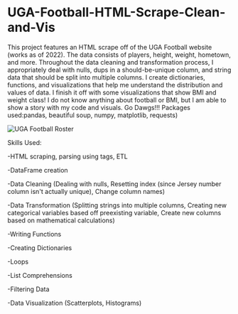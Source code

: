 # UGA-Football-HTML-Scrape-Clean-and-Vis
This project features an HTML scrape off of the UGA Football website (works as of 2022). The data consists of players, height, weight, hometown, and more. Throughout the data cleaning and transformation process, I appropriately deal with nulls, dups in a should-be-unique column, and string data that should be split into multiple columns. I create dictionaries, functions, and visualizations that help me understand the distribution and values of data. I finish it off with some visualizations that show BMI and weight class! I do not know anything about football or BMI, but I am able to show a story with my code and visuals. Go Dawgs!!! Packages used:pandas, beautiful soup, numpy, matplotlib, requests)

![UGA Football Roster](https://mk0sicemdawgsgcndkde.kinstacdn.com/wp/wp-content/uploads/2018/03/uga-football-roster.png)

Skills Used:

-HTML scraping, parsing using tags, ETL

-DataFrame creation

-Data Cleaning (Dealing with nulls, Resetting index (since Jersey number column isn't actually unique), Change column names)
   
-Data Transformation (Splitting strings into multiple columns, Creating new categorical variables based off preexisting variable, Create new columns based on mathematical calculations)
  
 -Writing Functions
 
 -Creating Dictionaries
 
 -Loops
 
 -List Comprehensions
 
 -Filtering Data
 
-Data Visualization (Scatterplots, Histograms)
 

